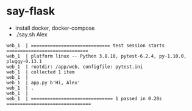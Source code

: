 # say-flask

* install docker, docker-compose
* ./say.sh Alex

```
web_1  | ============================= test session starts ==============================
web_1  | platform linux -- Python 3.8.10, pytest-6.2.4, py-1.10.0, pluggy-0.13.1
web_1  | rootdir: /app/web, configfile: pytest.ini
web_1  | collected 1 item
web_1  | 
web_1  | app.py b'Hi, Alex'
web_1  | .
web_1  | 
web_1  | ============================== 1 passed in 0.20s ===============================
```
